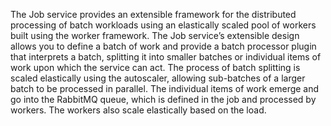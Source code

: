 The Job service provides an extensible framework for the distributed processing of batch workloads using an elastically scaled pool of workers
built using the worker framework. The Job service’s extensible design allows you to define a batch of work and provide a batch processor plugin
that interprets a batch, splitting it into smaller batches or individual items of work upon which the service can act. The process of batch splitting
is scaled elastically using the autoscaler, allowing sub-batches of a larger batch to be processed in parallel. The individual items of work emerge
and go into the RabbitMQ queue, which is defined in the job and processed by workers. The workers also scale elastically based on the load.